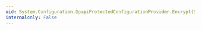 ```yaml
---
uid: System.Configuration.DpapiProtectedConfigurationProvider.Encrypt(System.Xml.XmlNode)
internalonly: False
---
```

